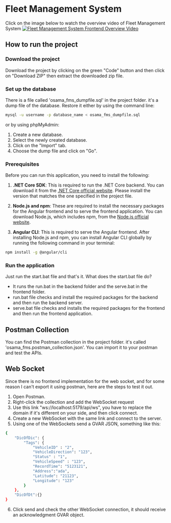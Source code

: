# Fleet Management System
Click on the image below to watch the overview video of Fleet Management System
[![Fleet Management System Frontend Overview Video](https://i.ibb.co/MGxyc9w/Screenshot-1.png)](https://www.youtube.com/watch?v=c_v0NvKS-Hk)

## How to run the project

### Download the project
Download the project by clicking on the green "Code" button and then click on "Download ZIP"
then extract the downloaded zip file.

### Set up the database
There is a file called 'osama_fms_dumpfile.sql' in the project folder. it's a dump file of the database.
Restore it either by using the command line:

```bash
mysql -u username -p database_name < osama_fms_dumpfile.sql
```
or by using phpMyAdmin:
1. Create a new database.
2. Select the newly created database.
3. Click on the "Import" tab.
4. Choose the dump file and click on "Go".

### Prerequisites
Before you can run this application, you need to install the following:

1. **.NET Core SDK**: This is required to run the .NET Core backend. You can download it from the [.NET Core official website](https://dotnet.microsoft.com/download). Please install the version that matches the one specified in the project file.

2. **Node.js and npm**: These are required to install the necessary packages for the Angular frontend and to serve the frontend application. You can download Node.js, which includes npm, from the [Node.js official website](https://nodejs.org/en/download/).

3. **Angular CLI**: This is required to serve the Angular frontend. After installing Node.js and npm, you can install Angular CLI globally by running the following command in your terminal:

```bash
npm install -g @angular/cli
```

### Run the application
Just run the start.bat file and that's it.
What does the start.bat file do?
* It runs the run.bat in the backend folder and the serve.bat in the frontend folder.
* run.bat file checks and install the required packages for the backend and then run the backend server.
* serve.bat file checks and installs the required packages for the frontend and then run the frontend application.

## Postman Collection
You can find the Postman collection in the project folder. it's called 'osama_fms.postman_collection.json'.
You can import it to your postman and test the APIs.

## Web Socket
Since there is no frontend implementation for the web socket, and for some reason I can't export it using postman, here are the steps to test it out.
1. Open Postman.
2. Right-click the collection and add the WebSocket request
3. Use this link "ws://localhost:5179/api/ws", you have to replace the domain if it's different on your side, and then click connect.
4. Create a new WebSocket with the same link and connect to the server.
5. Using one of the WebSockets send a GVAR JSON, something like this:
```bash
{
    "DicOfDic": {
        "Tags": {
            "VehicleID" : "2",
            "VehicleDirection": "123",
            "Status" : "1",
            "VehicleSpeed" : "123",
            "RecordTime": "5123121",
            "Address":"ada",
            "Latitude": "21123",
            "Longitude": "123"
        }
    },
    "DicOfDt":{}
}
```
6. Click send and check the other WebSocket connection, it should receive an acknowledgment GVAR object.
